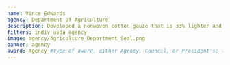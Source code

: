 ```yaml
---
name: Vince Edwards
agency: Department of Agriculture
description: Developed a nonwoven cotton gauze that is 33% lighter and 63% more absorbent than standard gauzes made of bleached processed cotton. Dr. Edward’s product also triggers blood clotting more quickly, sheds fewer fibers, and releases small amounts of hydrogen peroxide to help mobilize wound-healing cells at the injury site.   
filters: indiv usda agency
image: agency/Agriculture_Department_Seal.png
banner: agency
award: Agency #type of award, either Agency, Council, or President's; this is case sensitive so make sure to match the options listed exactly. This section generates the format of the card
---
```

